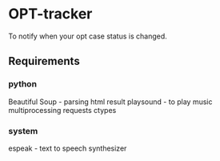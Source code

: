 # OPT-tracker
To notify when your opt case status is changed.

## Requirements

### python
Beautiful Soup - parsing html result
playsound - to play music
multiprocessing
requests
ctypes

### system
espeak - text to speech synthesizer
